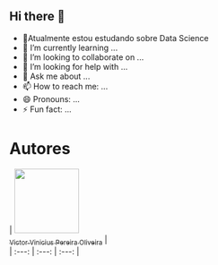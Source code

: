 ## Hi there 👋

<!--
**vktorvini/vktorvini** is a ✨ _special_ ✨ repository because its `README.md` (this file) appears on your GitHub profile.

Here are some ideas to get you started:
-->
- 🔭Atualmente estou estudando sobre Data Science
- 🌱 I’m currently learning ...
- 👯 I’m looking to collaborate on ...
- 🤔 I’m looking for help with ...
- 💬 Ask me about ...
- 📫 How to reach me: ...
- 😄 Pronouns: ...
- ⚡ Fun fact: ...



# Autores

| [<img loading="lazy" src="https://avatars.githubusercontent.com/u/37356058?v=4" width=115><br><sub>Victor Vinicius Pereira Oliveira</sub>](https://github.com/vktorvini) |  
| :---: | :---: | :---: |
